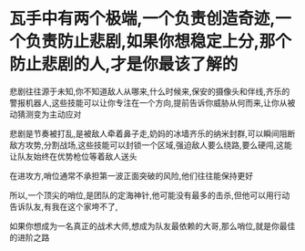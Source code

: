 # 瓦手中有两个极端,一个负责创造奇迹,一个负责防止悲剧,如果你想稳定上分,那个防止悲剧的人,才是你最该了解的


悲剧往往源于未知,你不知道敌人从哪来,什么时候来,保安的摄像头和伴线,齐乐的警报机器人,这些技能可以让你专注在一个方向,提前告诉你威胁从何而来,让你从被动猜测变为主动应对

悲剧是节奏被打乱,是被敌人牵着鼻子走,奶妈的冰墙齐乐的纳米封群,可以瞬间阻断敌方攻势,分割战场,这些技能可以封锁一个区域,强迫敌人要么绕路,要么硬闯,这能让队友始终在优势枪位等着敌人送头

在进攻方,哨位通常不承担第一波正面突破的风险,他们往往能保持更好


所以,一个顶尖的哨位,是团队的定海神针,他可能没有最多的击杀,但他可以用行动告诉队友,有我在这个家垮不了,

如果你想成为一名真正的战术大师,想成为队友最依赖的大哥,那么哨位,就是你最佳的进阶之路
